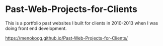 # Past-Web-Projects-for-Clients
This is a portfolio past websites I built for clients in 2010-2013 when I was doing front end development. 

 https://menokoog.github.io/Past-Web-Projects-for-Clients/



